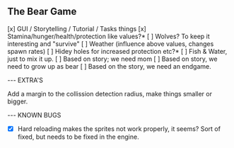 ## The Bear Game

[x] GUI / Storytelling / Tutorial / Tasks things
[x] Stamina/hunger/health/protection like values?*
[ ] Wolves? To keep it interesting and "survive"
[ ] Weather (influence above values, changes spawn rates)
[ ] Hidey holes for increased protection etc?*
[ ] Fish & Water, just to mix it up.
[ ] Based on story; we need mom
[ ] Based on story, we need to grow up as bear
[ ] Based on the story, we need an endgame.

--- EXTRA'S

Add a margin to the collission detection radius, make things smaller or bigger.

--- KNOWN BUGS

- [X] Hard reloading makes the sprites not work properly, it seems?  Sort of fixed, but needs to be fixed in the engine.
